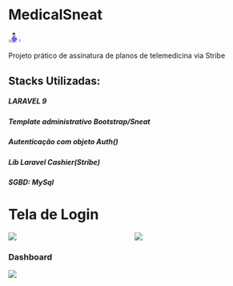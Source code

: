 <h1>MedicalSneat</h1>
<img src="https://github.com/nandmat/Medical-Sneat/blob/main/public/assets/img/illustrations/man-with-laptop-light.png" style="width: 25px"/>

<p>Projeto prático de assinatura de planos de telemedicina via Stribe</p>

<h2>Stacks Utilizadas:</h2>
<h5>LARAVEL 9</5>
<h5>Template administrativo Bootstrap/Sneat</5>
<h5>Autenticação com objeto Auth()</5>
<h5>Lib Laravel Cashier(Stribe)</5>
<h5>SGBD: MySql</5>

<h1>Tela de Login</h1>
<div style="display:flex">
     <img src="https://github.com/nandmat/Medical-Sneat/blob/main/Portif%C3%B3lio/medical-sneat-login.png" style="width: 18rem"/>
    <img src="https://github.com/nandmat/Medical-Sneat/blob/main/Portif%C3%B3lio/medical-sneat-register.png" style="width: 18rem"/>
</div>

<h3>Dashboard</h3>
<div style="display:flex">
        <img src="https://github.com/nandmat/Medical-Sneat/blob/main/Portif%C3%B3lio/medical-sneat-dashboard.png" style="width: 18rem"/>
</div>





